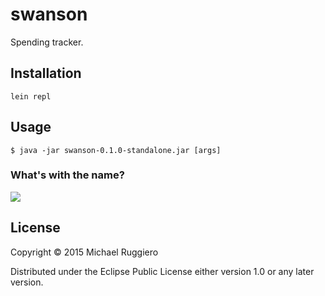 # swanson

Spending tracker.

## Installation

```
lein repl
```

## Usage

    $ java -jar swanson-0.1.0-standalone.jar [args]

### What's with the name?

<img src="http://showrenity.com/wp-content/uploads/2013/07/tumblr_mp0mow3b8y1r8269to1_500.gif" />

## License

Copyright © 2015 Michael Ruggiero

Distributed under the Eclipse Public License either version 1.0 or any later version.

